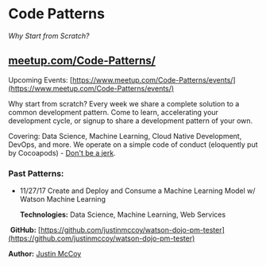 # Code Patterns
_Why Start from Scratch?_

## [meetup.com/Code-Patterns/](meetup.com/Code-Patterns/)

Upcoming Events: [https://www.meetup.com/Code-Patterns/events/](https://www.meetup.com/Code-Patterns/events/)



Why start from scratch? Every week we share a complete solution to a common development pattern. Come to learn, accelerating your development cycle, or signup to share a development pattern of your own. 

Covering: Data Science, Machine Learning, Cloud Native Development, DevOps, and more.
We operate on a simple code of conduct (eloquently put by Cocoapods) - [Don't be a jerk](http://cocoapods.org/legal). 



### Past Patterns:
- 11/27/17 Create and Deploy and Consume a Machine Learning Model w/ Watson Machine Learning

  **Technologies:** Data Science, Machine Learning, Web Services 
  
  **GitHub:** [https://github.com/justinmccoy/watson-dojo-pm-tester](https://github.com/justinmccoy/watson-dojo-pm-tester)
  
  **Author:** [Justin McCoy](twitter.com/mccoyjus)
  
